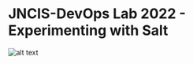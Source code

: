 # JNCIS-DevOps Lab 2022 - Experimenting with Salt

![alt text](https://github.com/smar377/salt/new/main/jncis-lab-salt/jncis-salt-lab-eve-ng.png?raw=true)

